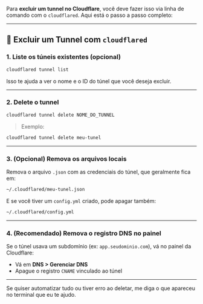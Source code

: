 Para **excluir um tunnel no Cloudflare**, você deve fazer isso via linha de comando com o `cloudflared`. Aqui está o passo a passo completo:

---

## 🧨 Excluir um Tunnel com `cloudflared`

### 1. Liste os túneis existentes (opcional)

```bash
cloudflared tunnel list
```

Isso te ajuda a ver o nome e o ID do túnel que você deseja excluir.

---

### 2. Delete o tunnel

```bash
cloudflared tunnel delete NOME_DO_TUNNEL
```

> Exemplo:

```bash
cloudflared tunnel delete meu-tunel
```

---

### 3. (Opcional) Remova os arquivos locais

Remova o arquivo `.json` com as credenciais do túnel, que geralmente fica em:

```bash
~/.cloudflared/meu-tunel.json
```

E se você tiver um `config.yml` criado, pode apagar também:

```bash
~/.cloudflared/config.yml
```

---

### 4. (Recomendado) Remova o registro DNS no painel

Se o túnel usava um subdomínio (ex: `app.seudominio.com`), vá no painel da Cloudflare:

* Vá em **DNS > Gerenciar DNS**
* Apague o registro `CNAME` vinculado ao túnel

---

Se quiser automatizar tudo ou tiver erro ao deletar, me diga o que apareceu no terminal que eu te ajudo.
